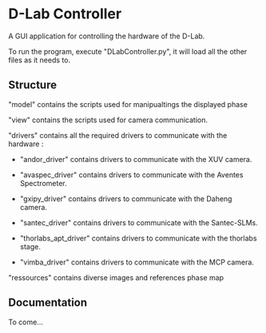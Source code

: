 # D-Lab Controller
A GUI application for controlling the hardware of the D-Lab.

To run the program, execute "DLabController.py", it will load all the other files as it needs to.

## Structure

"model" contains the scripts used for manipualtings the displayed phase

"view" contains the scripts used for camera communication.

"drivers" contains all the required drivers to communicate with the hardware : 

- "andor_driver" contains drivers to communicate with the XUV camera.

- "avaspec_driver" contains drivers to communicate with the Aventes Spectrometer.

- "gxipy_driver" contains drivers to communicate with the Daheng camera.

- "santec_driver" contains drivers to communicate with the Santec-SLMs.

- "thorlabs_apt_driver" contains drivers to communicate with the thorlabs stage.

- "vimba_driver" contains drivers to communicate with the MCP camera.

"ressources" contains diverse images and references phase map


## Documentation

To come...
